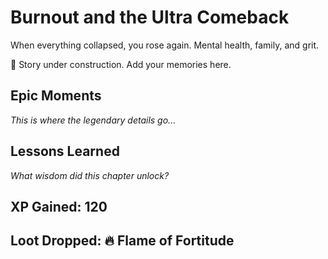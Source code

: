 # Burnout and the Ultra Comeback

When everything collapsed, you rose again. Mental health, family, and grit.

🚧 Story under construction. Add your memories here.

## Epic Moments

*This is where the legendary details go...*

## Lessons Learned

*What wisdom did this chapter unlock?*

## XP Gained: 120
## Loot Dropped: 🔥 Flame of Fortitude
